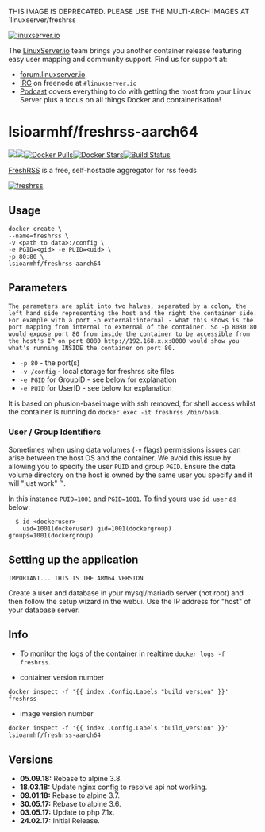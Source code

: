 [linuxserverurl]: https://linuxserver.io
[forumurl]: https://forum.linuxserver.io
[ircurl]: https://www.linuxserver.io/irc/
[podcasturl]: https://www.linuxserver.io/podcast/
[appurl]: https://freshrss.org/
[hub]: https://hub.docker.com/r/lsioarmhf/freshrss-aarch64/

THIS IMAGE IS DEPRECATED. PLEASE USE THE MULTI-ARCH IMAGES AT `linuxserver/freshrss

[![linuxserver.io](https://raw.githubusercontent.com/linuxserver/docker-templates/master/linuxserver.io/img/linuxserver_medium.png)][linuxserverurl]

The [LinuxServer.io][linuxserverurl] team brings you another container release featuring easy user mapping and community support. Find us for support at:
* [forum.linuxserver.io][forumurl]
* [IRC][ircurl] on freenode at `#linuxserver.io`
* [Podcast][podcasturl] covers everything to do with getting the most from your Linux Server plus a focus on all things Docker and containerisation!

# lsioarmhf/freshrss-aarch64
[![](https://images.microbadger.com/badges/version/lsioarmhf/freshrss-aarch64.svg)](https://microbadger.com/images/lsioarmhf/freshrss-aarch64 "Get your own version badge on microbadger.com")[![](https://images.microbadger.com/badges/image/lsioarmhf/freshrss-aarch64.svg)](http://microbadger.com/images/lsioarmhf/freshrss-aarch64 "Get your own image badge on microbadger.com")[![Docker Pulls](https://img.shields.io/docker/pulls/lsioarmhf/freshrss-aarch64.svg)][hub][![Docker Stars](https://img.shields.io/docker/stars/lsioarmhf/freshrss-aarch64.svg)][hub][![Build Status](https://ci.linuxserver.io/buildStatus/icon?job=Docker-Builders/arm64/arm64-freshrss)](https://ci.linuxserver.io/job/Docker-Builders/job/arm64/job/arm64-freshrss/)

[FreshRSS][appurl] is a free, self-hostable aggregator for rss feeds

[![freshrss](https://raw.githubusercontent.com/linuxserver/docker-templates/master/linuxserver.io/img/freshrss-banner.png)][appurl]

## Usage

```
docker create \
--name=freshrss \
-v <path to data>:/config \
-e PGID=<gid> -e PUID=<uid> \
-p 80:80 \
lsioarmhf/freshrss-aarch64
```

## Parameters

`The parameters are split into two halves, separated by a colon, the left hand side representing the host and the right the container side. 
For example with a port -p external:internal - what this shows is the port mapping from internal to external of the container.
So -p 8080:80 would expose port 80 from inside the container to be accessible from the host's IP on port 8080
http://192.168.x.x:8080 would show you what's running INSIDE the container on port 80.`


* `-p 80` - the port(s)
* `-v /config` - local storage for freshrss site files
* `-e PGID` for GroupID - see below for explanation
* `-e PUID` for UserID - see below for explanation

It is based on phusion-baseimage with ssh removed, for shell access whilst the container is running do `docker exec -it freshrss /bin/bash`.

### User / Group Identifiers

Sometimes when using data volumes (`-v` flags) permissions issues can arise between the host OS and the container. We avoid this issue by allowing you to specify the user `PUID` and group `PGID`. Ensure the data volume directory on the host is owned by the same user you specify and it will "just work" ™.

In this instance `PUID=1001` and `PGID=1001`. To find yours use `id user` as below:

```
  $ id <dockeruser>
    uid=1001(dockeruser) gid=1001(dockergroup) groups=1001(dockergroup)
```

## Setting up the application 
`IMPORTANT... THIS IS THE ARM64 VERSION`

Create a user and database in your mysql/mariadb server (not root) and then follow the setup wizard in the webui. Use the IP address for "host" of your database server.

## Info

* To monitor the logs of the container in realtime `docker logs -f freshrss`.

* container version number 

`docker inspect -f '{{ index .Config.Labels "build_version" }}' freshrss`

* image version number

`docker inspect -f '{{ index .Config.Labels "build_version" }}' lsioarmhf/freshrss-aarch64`

## Versions

+ **05.09.18:** Rebase to alpine 3.8.
+ **18.03.18:** Update nginx config to resolve api not working.
+ **09.01.18:** Rebase to alpine 3.7.
+ **30.05.17:** Rebase to alpine 3.6.
+ **03.05.17:** Update to php 7.1x.
+ **24.02.17:** Initial Release.
